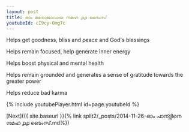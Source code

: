 ```yaml
---
layout: post
title: ഓം മനോജാവായ നമഹ ൧൧ ടൈംസ്
youtubeId: cI9cy-Omg7c
---
```

 
 
Helps get goodness, bliss and peace and God's blessings
 
Helps remain focused, help generate inner energy 
 
Helps boost physical and mental health 
 
Helps remain grounded and generates a sense of gratitude towards the greater power 
 
Helps reduce bad karma
 
 
 
 


{% include youtubePlayer.html id=page.youtubeId %}
 
[Next]({{ site.baseurl }}{% link  split2/_posts/2014-11-26-ഓം ചാന്ദ്നിനെ നമഹ ൧൧ ടൈംസ്.md%})
 
